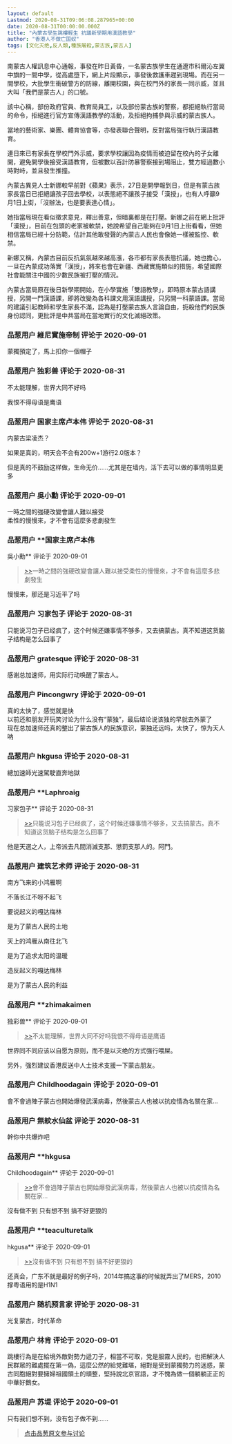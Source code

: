 ```yaml
---
layout: default
Lastmod: 2020-08-31T09:06:08.287965+00:00
date: 2020-08-31T00:00:00.000Z
title: "內蒙古學生跳樓輕生 抗議新學期用漢語教學"
author: "香港人不做亡国奴"
tags: [文化灭绝,反人類,種族屠殺,蒙古族,蒙古人]
---
```


南蒙古人權訊息中心通報，事發在昨日黃昏，一名蒙古族學生在通遼市科爾沁左翼中旗的一間中學，從高處墮下，網上片段顯示，事發後救護車趕到現場。而在另一間學校，大批學生衝破警方的防線，離開校園，與在校門外的家長一同示威，並且大叫「我們是蒙古人」的口號。  
  
該中心稱，部份政府官員、教育局員工，以及部份蒙古族的警察，都拒絕執行當局的命令，拒絕進行官方宣傳漢語教學的活動，及拒絕拘捕參與示威的蒙古族人。  
  
當地的藝術家、樂團、體育協會等，亦發表聯合聲明，反對當局強行執行漢語教育。  
  
連日來已有家長在學校門外示威，要求學校讓因為疫情而被迫留在校內的子女離開，避免開學後接受漢語教育，但被數以百計防暴警察接到場阻止，雙方經過數小時對峙，並且發生推撞。  
  
內蒙古異見人士新娜較早前對《蘋果》表示，27日是開學報到日，但是有蒙古族家長當日已拒絕讓孩子回去學校，以表態絕不讓孩子接受「漢授」，也有人呼籲9月1日上街，「沒辦法，也是要表達心情」。  
  
她指當局現在看似徵求意見，釋出善意，但暗裏都是在打壓。新娜之前在網上批評「漢授」，目前在包頭的老家被軟禁，她說希望自己能夠在9月1日上街看看，但她相信當局已經十分防範，估計其他敢發聲的內蒙古人民也會像她一樣被監控、軟禁。  
  
新娜又稱，內蒙古目前反抗氣氛越來越高漲，各市都有家長表態抗議，她也擔心，一旦在內蒙成功落實「漢授」，將來也會在新疆、西藏實施類似的措施，希望國際社會能關注中國的少數民族被打壓的情況。  
  
內蒙古當局原在後日新學期開始，在小學實施「雙語教學」，即時原本蒙古語講授，另開一門漢語課，即將改變為各科課文用漢語講授，只另開一科蒙語課。當局的建議引起教師和學生家長不滿，認為是打壓蒙古族人言論自由，扼殺他們的民族身份認同，更批評是中共當局在當地實行的文化滅絕政策。

            
### 品葱用户 **維尼實施帝制** 评论于 2020-09-01
        
蒙獨預定了，馬上扣你一個帽子
        


            
### 品葱用户 **独彩兽** 评论于 2020-08-31
        
不太能理解，世界大同不好吗  
  
我恨不得母语是鹰语
        


            
### 品葱用户 **国家主席卢本伟** 评论于 2020-08-31
        
内蒙古梁凌杰？  
  
如果是真的，明天会不会有200w+1游行2.0版本？  
  
但是真的不鼓励这样做，生命无价……尤其是在墙内，活下去可以做的事情明显更多
        


            
### 品葱用户 **吳小勳** 评论于 2020-09-01
        
一時之間的強硬改變會讓人難以接受  
柔性的慢慢來，才不會有這麼多悲劇發生
        


            
### 品葱用户 **国家主席卢本伟 
吳小勳** 评论于 2020-09-01
        
> [\>>]( "/article/item_id-485509#")一時之間的強硬改變會讓人難以接受柔性的慢慢來，才不會有這麼多悲劇發生

  
  
慢慢来，那还是习近平了吗
        


            
### 品葱用户 **习家包子** 评论于 2020-08-31
        
只能说习包子已经疯了，这个时候还嫌事情不够多，又去搞蒙古。真不知道这货脑子结构是怎么回事了
        


            
### 品葱用户 **gratesque** 评论于 2020-08-31
        
感谢总加速师，用实际行动唤醒了蒙古人。
        


            
### 品葱用户 **Pincongwry** 评论于 2020-09-01
        
真的太快了，感觉就是快  
以前还和朋友开玩笑讨论为什么没有“蒙独”，最后结论说该独的早就去外蒙了  
现在总加速师还真的整出了蒙古族人的民族意识，蒙独还远吗，太快了，惊为天人呐
        


            
### 品葱用户 **hkgusa** 评论于 2020-08-31
        
總加速師光速駕駛直奔地獄
        


            
### 品葱用户 **Laphroaig 
习家包子** 评论于 2020-08-31
        
> [\>>]( "/article/item_id-485511#")只能说习包子已经疯了，这个时候还嫌事情不够多，又去搞蒙古。真不知道这货脑子结构是怎么回事了

  
他是天選之人，上帝派去凡間消滅支那、懲罰支那人的。阿門。
        


            
### 品葱用户 **建筑艺术师** 评论于 2020-08-31
        
南方飞来的小鸿雁啊  
  
不落长江不呀不起飞  
  
要说起义的嘎达梅林  
  
是为了蒙古人民的土地  
  
天上的鸿雁从南往北飞  
  
是为了追求太阳的温暖  
  
造反起义的嘎达梅林  
  
是为了蒙古人民的利益
        


            
### 品葱用户 **zhimakaimen 
独彩兽** 评论于 2020-09-01
        
> [\>>]( "/article/item_id-485505#")不太能理解，世界大同不好吗我恨不得母语是鹰语

  
  
  
世界同不同应该以自愿为原则，而不是以灭绝的方式强行喂屎。  
  
  
  
另外，强烈建议香港反送中人士技术支援一下蒙古朋友。
        


            
### 品葱用户 **Childhoodagain** 评论于 2020-09-01
        
會不會過陣子蒙古也開始爆發武漢病毒，然後蒙古人也被以抗疫情為名關在家...
        


            
### 品葱用户 **無紋水仙盆** 评论于 2020-08-31
        
幹你中共爆炸吧
        


            
### 品葱用户 **hkgusa 
Childhoodagain** 评论于 2020-09-01
        
> [\>>]( "/article/item_id-485535#")會不會過陣子蒙古也開始爆發武漢病毒，然後蒙古人也被以抗疫情為名關在家...

  
  
沒有做不到 只有想不到 搞不好更狠的
        


            
### 品葱用户 **teaculturetalk 
hkgusa** 评论于 2020-09-01
        
> [\>>]( "/article/item_id-485569#")沒有做不到 只有想不到 搞不好更狠的

  
  
还真会，广东不就是最好的例子吗，2014年搞这事的时候就弄出了MERS，2010撑粤语用的是H1N1
        


            
### 品葱用户 **随机预言家** 评论于 2020-08-31
        
光复蒙古，时代革命
        


            
### 品葱用户 **林肯** 评论于 2020-09-01
        
跳樓行為是在給境外敵對勢力遞刀子，相當不可取，党是服霧人民的，也把解決人民群眾的難處擺在第一偽，這麼公然的給党難堪，絕對是受到蒙獨勢力的迷惑，蒙古同胞絕對要擁婦祖國領土的頑整，堅持說北京官語，才不愧為做一個躺躺正正的中華好鵝女。
        


            
### 品葱用户 **苏堤** 评论于 2020-09-01
        
只有我们想不到，没有包子做不到......
        






> [点击品葱原文参与讨论](https://pincong.rocks/article/23611)

